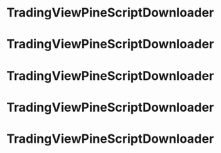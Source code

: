 # TradingViewPineScriptDownloader
# TradingViewPineScriptDownloader
# TradingViewPineScriptDownloader
# TradingViewPineScriptDownloader
# TradingViewPineScriptDownloader
